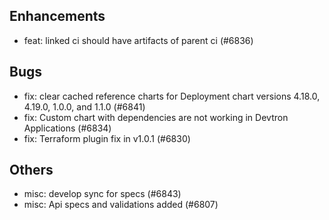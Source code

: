 ## Enhancements
- feat: linked ci should have artifacts of parent ci (#6836)
## Bugs
- fix: clear cached reference charts for Deployment chart versions 4.18.0, 4.19.0, 1.0.0, and 1.1.0 (#6841)
- fix: Custom chart with dependencies are not working in Devtron Applications (#6834)
- fix: Terraform plugin fix in v1.0.1 (#6830)
## Others
- misc: develop sync for specs (#6843)
- misc: Api specs and validations added (#6807)

